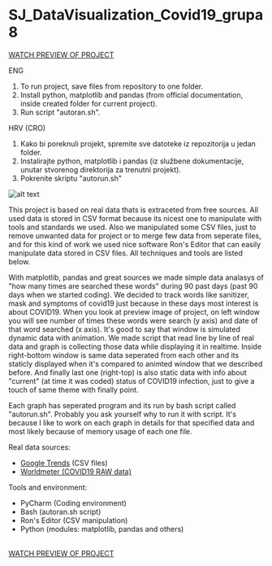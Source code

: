 # SJ_DataVisualization_Covid19_grupa8

<a href="https://www.youtube.com/watch?v=b7HvB_8-97U">WATCH PREVIEW OF PROJECT</a></br>

ENG 

1) To run project, save files from repository to one folder.<br/>
2) Install python, matplotlib and pandas (from official documentation, inside created folder for current project).<br/>
3) Run script "autoran.sh".<br/>

HRV (CRO)

1) Kako bi poreknuli projekt, spremite sve datoteke iz repozitorija u jedan folder.<br/>
2) Instalirajte python, matplotlib i pandas (iz službene dokumentacije, unutar stvorenog direktorija za trenutni projekt).<br/>
3) Pokrenite skriptu "autorun.sh"<br/>

![alt text](https://i.imgur.com/ePkMs9f.png)<br/>

This project is based on real data thats is extraceted from free sources. All used data is stored in CSV format because its nicest one to manipulate with tools and standards we used. Also we manipulated some CSV files, just to remove unwanted data for project or to merge few data from seperate files, and for this kind of work we used nice software Ron's Editor that can easily manipulate data stored in CSV files. All techniques and tools are listed below. </br>

With matplotlib, pandas and great sources we made simple data analasys of "how many times are searched these words" during 90 past days (past 90 days when we started coding). We decided to track words like sanitizer, mask and symptoms of covid19 just because in these days most interest is about COVID19. When you look at preview image of project, on left window you will see number of times these words were search (y axis) and date of that word searched (x axis). It's good to say that window is simulated dynamic data with animation. We made script that read line by line of real data and graph is collecting those data while displaying it in realtime. Inside right-bottom window is  same data seperated from each other and its staticly displayed when it's compared to animted window that we described before. And finally last one (right-top) is also static data with info about "current" (at time it was coded) status of COVID19 infection, just to give a touch of same theme with finally point.</br>

Each graph has seperated program and its run by bash script called "autorun.sh". Probably you ask yourself why to run it with script. It's because I like to work on each graph in details for that specified data and most likely because of memory usage of each one file.</br> 



Real data sources:<br/>
<ul>
<li><a href="https://trends.google.com/trends/?geo=US">Google Trends</a> (CSV files)</li>
<li><a href="https://www.worldometers.info/coronavirus/">Worldmeter (COVID19 RAW data)</a></li>
</ul>

Tools and environment:<br/>
<ul>
<li>PyCharm (Coding environment)</li>
<li>Bash (autoran.sh script)</li>
<li>Ron's Editor (CSV manipulation)</li>
<li>Python (modules: matplotlib, pandas and others)</li>
</ul></br>
<a href="https://www.youtube.com/watch?v=b7HvB_8-97U">WATCH PREVIEW OF PROJECT</a></br>
